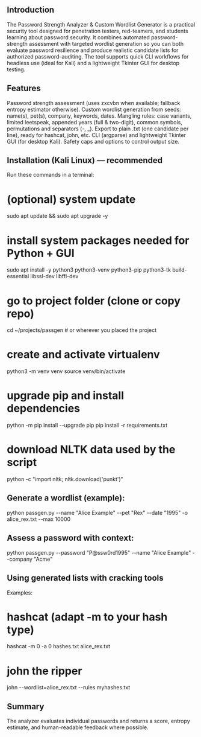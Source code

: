 ## Introduction

The Password Strength Analyzer & Custom Wordlist Generator is a practical security tool designed for penetration testers, red-teamers, and students learning about password security. It combines automated password-strength assessment with targeted wordlist generation so you can both evaluate password resilience and produce realistic candidate lists for authorized password-auditing. The tool supports quick CLI workflows for headless use (ideal for Kali) and a lightweight Tkinter GUI for desktop testing.

## Features

Password strength assessment (uses zxcvbn when available; fallback entropy estimator otherwise).
Custom wordlist generation from seeds: name(s), pet(s), company, keywords, dates.
Mangling rules: case variants, limited leetspeak, appended years (full & two-digit), common symbols, permutations and separators (-, _).
Export to plain .txt (one candidate per line), ready for hashcat, john, etc.
CLI (argparse) and lightweight Tkinter GUI (for desktop Kali).
Safety caps and options to control output size.

## Installation (Kali Linux) — recommended

Run these commands in a terminal:

# (optional) system update
sudo apt update && sudo apt upgrade -y

# install system packages needed for Python + GUI
sudo apt install -y python3 python3-venv python3-pip python3-tk build-essential libssl-dev libffi-dev

# go to project folder (clone or copy repo)
cd ~/projects/passgen   # or wherever you placed the project

# create and activate virtualenv
python3 -m venv venv
source venv/bin/activate

# upgrade pip and install dependencies
python -m pip install --upgrade pip
pip install -r requirements.txt

# download NLTK data used by the script
python -c "import nltk; nltk.download('punkt')"

## Generate a wordlist (example):
python passgen.py --name "Alice Example" --pet "Rex" --date "1995" -o alice_rex.txt --max 10000

## Assess a password with context:
python passgen.py --password "P@ssw0rd1995" --name "Alice Example" --company "Acme"

## Using generated lists with cracking tools
Examples:
# hashcat (adapt -m to your hash type)
hashcat -m 0 -a 0 hashes.txt alice_rex.txt

# john the ripper
john --wordlist=alice_rex.txt --rules myhashes.txt

## Summary
The analyzer evaluates individual passwords and returns a score, entropy estimate, and human-readable feedback where possible.
